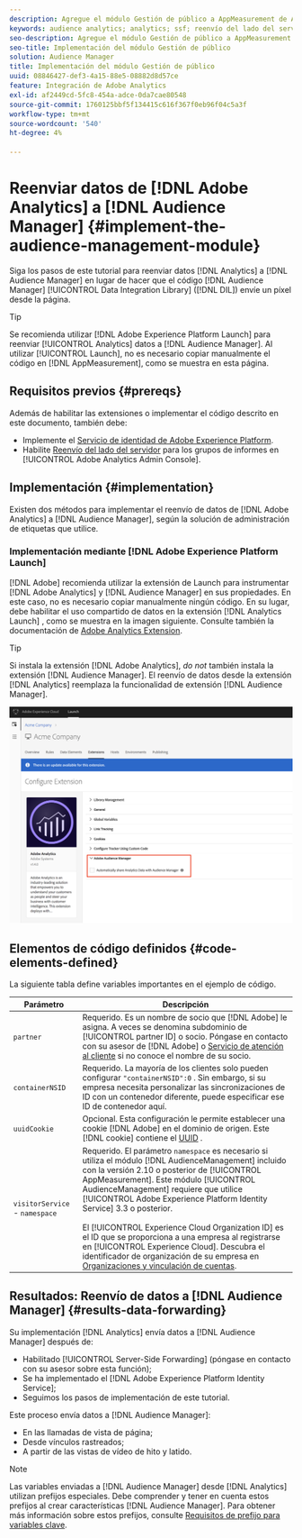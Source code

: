 ```yaml
---
description: Agregue el módulo Gestión de público a AppMeasurement de Adobe Analytics para reenviar datos de Analytics al Audience Manager en lugar de hacer que el código de Data Integration Library de Audience Manager (DIL) envíe un píxel desde la página.
keywords: audience analytics; analytics; ssf; reenvío del lado del servidor
seo-description: Agregue el módulo Gestión de público a AppMeasurement de Adobe Analytics para reenviar datos de Analytics al Audience Manager en lugar de hacer que el código de Data Integration Library de Audience Manager (DIL) envíe un píxel desde la página.
seo-title: Implementación del módulo Gestión de público
solution: Audience Manager
title: Implementación del módulo Gestión de público
uuid: 08846427-def3-4a15-88e5-08882d8d57ce
feature: Integración de Adobe Analytics
exl-id: af2449cd-5fc8-454a-adce-0da7cae80548
source-git-commit: 1760125bbf5f134415c616f367f0eb96f04c5a3f
workflow-type: tm+mt
source-wordcount: '540'
ht-degree: 4%

---
```


# Reenviar datos de [!DNL Adobe Analytics] a [!DNL Audience Manager] {#implement-the-audience-management-module}

Siga los pasos de este tutorial para reenviar datos [!DNL Analytics] a [!DNL Audience Manager] en lugar de hacer que el código [!DNL Audience Manager] [!UICONTROL Data Integration Library] ([!DNL DIL]) envíe un píxel desde la página.

>[!TIP]
>
>Se recomienda utilizar [!DNL Adobe Experience Platform Launch] para reenviar [!UICONTROL Analytics] datos a [!DNL Audience Manager]. Al utilizar [!UICONTROL Launch], no es necesario copiar manualmente el código en [!DNL AppMeasurement], como se muestra en esta página.

## Requisitos previos {#prereqs}

Además de habilitar las extensiones o implementar el código descrito en este documento, también debe:

* Implemente el [Servicio de identidad de Adobe Experience Platform](https://docs.adobe.com/content/help/es-ES/id-service/using/home.html).
* Habilite [Reenvío del lado del servidor](https://docs.adobe.com/help/en/analytics/admin/admin-tools/server-side-forwarding/ssf.html) para los grupos de informes en [!UICONTROL Adobe Analytics Admin Console].

## Implementación {#implementation}

Existen dos métodos para implementar el reenvío de datos de [!DNL Adobe Analytics] a [!DNL Audience Manager], según la solución de administración de etiquetas que utilice.

### Implementación mediante [!DNL Adobe Experience Platform Launch]

[!DNL Adobe] recomienda utilizar la extensión de  [](https://docs.adobe.com/content/help/en/launch/using/overview.html) Launch para instrumentar  [!DNL Adobe Analytics] y  [!DNL Audience Manager] en sus propiedades. En este caso, no es necesario copiar manualmente ningún código. En su lugar, debe habilitar el uso compartido de datos en la extensión [!DNL Analytics Launch] , como se muestra en la imagen siguiente. Consulte también la documentación de [Adobe Analytics Extension](https://docs.adobe.com/content/help/en/launch/using/extensions-ref/adobe-extension/analytics-extension/overview.html#adobe-audience-manager).

>[!TIP]
>
>Si instala la extensión [!DNL Adobe Analytics], *do not* también instala la extensión [!DNL Audience Manager]. El reenvío de datos desde la extensión [!DNL Analytics] reemplaza la funcionalidad de extensión [!DNL Audience Manager].

![Habilitación del uso compartido de datos desde la extensión de Adobe Analytics al Audience Manager](/help/using/integration/assets/analytics-to-aam.png)

## Elementos de código definidos {#code-elements-defined}

La siguiente tabla define variables importantes en el ejemplo de código.

| Parámetro | Descripción |
|--- |--- |
| `partner` | Requerido. Es un nombre de socio que [!DNL Adobe] le asigna. A veces se denomina subdominio de [!UICONTROL partner ID] o socio.  Póngase en contacto con su asesor de [!DNL Adobe] o [Servicio de atención al cliente](https://helpx.adobe.com/es/marketing-cloud/contact-support.html) si no conoce el nombre de su socio. |
| `containerNSID` | Requerido. La mayoría de los clientes solo pueden configurar `"containerNSID":0` . Sin embargo, si su empresa necesita personalizar las sincronizaciones de ID con un contenedor diferente, puede especificar ese ID de contenedor aquí. |
| `uuidCookie` | Opcional. Esta configuración le permite establecer una cookie [!DNL Adobe] en el dominio de origen. Este [!DNL cookie] contiene el [UUID](../../reference/ids-in-aam.md) . |
| `visitorService` -  `namespace` | Requerido. El parámetro `namespace` es necesario si utiliza el módulo [!DNL AudienceManagement] incluido con la versión 2.10 o posterior de [!UICONTROL AppMeasurement]. Este módulo [!UICONTROL AudienceManagement] requiere que utilice [!UICONTROL Adobe Experience Platform Identity Service] 3.3 o posterior. <br><br>El  [!UICONTROL Experience Cloud Organization ID] es el ID que se proporciona a una empresa al registrarse en  [!UICONTROL Experience Cloud]. Descubra el identificador de organización de su empresa en [Organizaciones y vinculación de cuentas](https://docs.adobe.com/content/help/en/core-services/interface/manage-users-and-products/organizations.html). |

## Resultados: Reenvío de datos a [!DNL Audience Manager] {#results-data-forwarding}

Su implementación [!DNL Analytics] envía datos a [!DNL Audience Manager] después de:

* Habilitado [!UICONTROL Server-Side Forwarding] (póngase en contacto con su asesor sobre esta función);
* Se ha implementado el [!DNL Adobe Experience Platform Identity Service];
* Seguimos los pasos de implementación de este tutorial.

Este proceso envía datos a [!DNL Audience Manager]:

* En las llamadas de vista de página;
* Desde vínculos rastreados;
* A partir de las vistas de vídeo de hito y latido.

>[!NOTE]
>
>Las variables enviadas a [!DNL Audience Manager] desde [!DNL Analytics] utilizan prefijos especiales. Debe comprender y tener en cuenta estos prefijos al crear características [!DNL Audience Manager]. Para obtener más información sobre estos prefijos, consulte [Requisitos de prefijo para variables clave](../../features/traits/trait-variable-prefixes.md).
